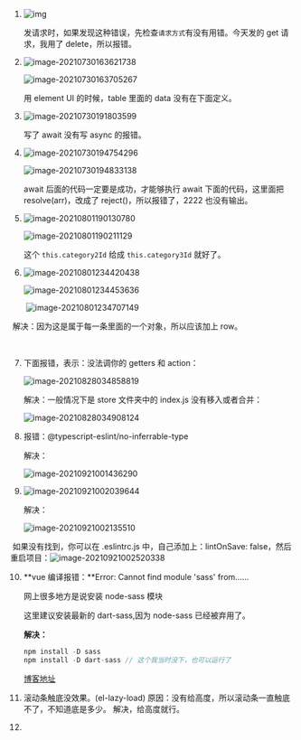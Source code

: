 1. ![img](https://img-blog.csdnimg.cn/20201117230901405.png?x-oss-process=image/watermark,type_ZmFuZ3poZW5naGVpdGk,shadow_10,text_aHR0cHM6Ly9ibG9nLmNzZG4ubmV0L3FxXzE3MzY5NTQ1,size_16,color_FFFFFF,t_70#pic_center)

   发请求时，如果发现这种错误，先检查`请求方式`有没有用错。今天发的 get 请求，我用了 delete，所以报错。

2. ![image-20210730163621738](报错表.assets/image-20210730163621738.png)

   ![image-20210730163705267](报错表.assets/image-20210730163705267.png)

   用 element UI 的时候，table 里面的 data 没有在下面定义。

3. ![image-20210730191803599](报错表.assets/image-20210730191803599.png)

   写了 await 没有写 async 的报错。

4. ![image-20210730194754296](报错表.assets/image-20210730194754296.png)

   ![image-20210730194833138](报错表.assets/image-20210730194833138.png)

   await 后面的代码一定要是成功，才能够执行 await 下面的代码，这里面把 resolve(arr)，改成了 reject()，所以报错了，2222 也没有输出。

5. ![image-20210801190130780](报错表.assets/image-20210801190130780.png)

   ![image-20210801190211129](报错表.assets/image-20210801190211129.png)

   这个 `this.category2Id` 给成 `this.category3Id` 就好了。

6. ![image-20210801234420438](报错表.assets/image-20210801234420438.png)

   ![image-20210801234453636](报错表.assets/image-20210801234453636.png)

   ​ ![image-20210801234707149](报错表.assets/image-20210801234707149.png)

​ 解决：因为这是属于每一条里面的一个对象，所以应该加上 row。

​

7. 下面报错，表示：没法调你的 getters 和 action：

   ![image-20210828034858819](报错表.assets/image-20210828034858819.png)

   解决：一般情况下是 store 文件夹中的 index.js 没有移入或者合并：

   ![image-20210828034908124](报错表.assets/image-20210828034908124.png)

8. 报错：@typescript-eslint/no-inferrable-type

   解决：

   ![image-20210921001436290](报错表.assets/image-20210921001436290.png)

9. ![image-20210921002039644](报错表.assets/image-20210921002039644.png)

   解决：

   ![image-20210921002135510](报错表.assets/image-20210921002135510.png)

​ 如果没有找到，你可以在 .eslintrc.js 中，自己添加上：lintOnSave: false，然后重启项目：![image-20210921002520338](报错表.assets/image-20210921002520338.png)

10. **vue 编译报错：**Error: Cannot find module 'sass' from……

    网上很多地方是说安装 node-sass 模块

    这里建议安装最新的 dart-sass,因为 node-sass 已经被弃用了。

    **解决：**

    ```js
    npm install -D sass
    npm install -D dart-sass // 这个我当时没下，也可以运行了
    ```

    [博客地址](https://www.wjcms.net/archives/vue%E7%BC%96%E8%AF%91%E6%8A%A5%E9%94%99errorcannotfindmodulesassfrom)

11. 滚动条触底没效果。(el-lazy-load)
    原因：没有给高度，所以滚动条一直触底不了，不知道底是多少。
    解决，给高度就行。

12. 
